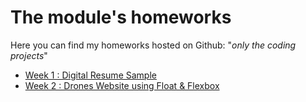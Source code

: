 # The module's homeworks

Here you can find my homeworks hosted on Github: "*only the coding projects*"

- [Week 1 : Digital Resume Sample](https://alexandersaid.github.io/HYF-Module-HTMLCSSGIT/week1/DigitalResume/)
- [Week 2 : Drones Website using Float & Flexbox](https://alexandersaid.github.io/HYF-Module-HTMLCSSGIT/week2/DronesWebsite/)
